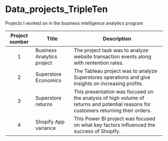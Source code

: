 # Data_projects_TripleTen
Projects I  worked on in the  business intelligence analytics program

| Project number | Title | Description |
| :-----------: | ----------- |----------- |
| 1 | Business Analytics project| The project task was to analyze website transaction events along with rentention rates. |
| 2 | Superstore Economics | The Tableau project was to analyze Superstores operations and give insights on increasing profits.
| 3 | Superstore returns| This presentation was focused on the analysis of high volume of returns and potential reasons for customers returning their orders. |
| 4 | Shopify App variance | This Power BI project was focused on what key factors influenced the success of Shopify. |
